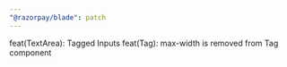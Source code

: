 ```yaml
---
"@razorpay/blade": patch
---
```


feat(TextArea): Tagged Inputs
feat(Tag): max-width is removed from Tag component
